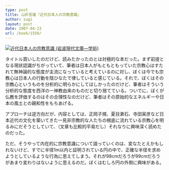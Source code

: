 ```yaml
---
type: post
title: 山折哲雄『近代日本人の宗教意識』
author: sugi
layout: post
date: 2007-04-23
url: /book/1550/
---
```

<a href="http://www.amazon.co.jp/exec/obidos/ASIN/4006001711/chezsugi-22/ref=nosim/" onclick="_gaq.push(['_trackEvent', 'outbound-article', 'http://www.amazon.co.jp/exec/obidos/ASIN/4006001711/chezsugi-22/ref=nosim/', '']);" name="amazletlink" target="_blank"><img src="http://i0.wp.com/ec2.images-amazon.com/images/I/41fa4zVtANL.SL160.jpg?w=660" alt="近代日本人の宗教意識 (岩波現代文庫―学術)" class="alignleft" data-recalc-dims="1" /></a>

タイトル買いしたのだけど、読みたかったのとは対極的な本だった。まず前提となる現状認識がちがっていて、筆者は日本人がもともともっていた宗教心はすたれて無神論的な態度が主流になっていると考えているのに対し、ぼくは今でも宗教心は日本人の行動を陰ひなたで律していると感じている。それで、ぼくはその宗教心というものを分析的に明らかにしてほしかったのだけど、筆者はそういう分析的な態度を西洋の一神教由来のものだと切り捨てている。ついでに、ぼくが仏教を評価するのはその合理性なのだけど、筆者はその原始的なエネルギーや日本の風土との親和性をもちあげる。

アプローチは逆方向だが、内容としては、正岡子規、夏目漱石、寺田寅彦など日本近代の文化を築いてきた一見非宗教的な人たちの根底に流れている宗教心を明るみにだそうとしていて、（文章も比較的平易だし）それなりに興味深く読めたのだった。

ただ、そうやって内在的に宗教意識について語っていくのは、変なたとえかもしれないけど、すでに半径1m以内と証明されている円の中で、正確な半径を求めようとしているような行為に思えてしまう。それが98cmだろうが99cmだろうがあまり変わりはないように思えるのだ。ぼくはむしろ円の外側に興味がある。

